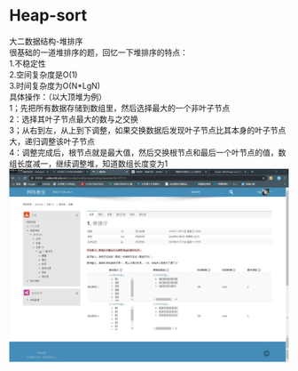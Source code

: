 # Heap-sort
大二数据结构-堆排序  
很基础的一道堆排序的题，回忆一下堆排序的特点：  
1.不稳定性  
2.空间复杂度是O(1)  
3.时间复杂度为O(N*LgN)  
具体操作：（以大顶堆为例）  
1；先把所有数据存储到数组里，然后选择最大的一个非叶子节点  
2：选择其叶子节点最大的数与之交换  
3；从右到左，从上到下调整，如果交换数据后发现叶子节点比其本身的叶子节点大，递归调整该叶子节点  
4：调整完成后，根节点就是最大值，然后交换根节点和最后一个叶节点的值，数组长度减一，继续调整堆，知道数组长度变为1  
![image](https://github.com/liuxier-404/Heap-sort/blob/master/1.jpg)  
